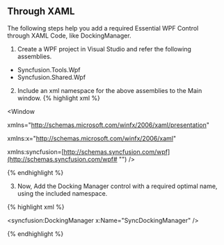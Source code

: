 ## Through XAML

The following steps help you add a required Essential WPF Control through XAML Code, like DockingManager.

1. Create a WPF project in Visual Studio and refer the following assemblies.
  * Syncfusion.Tools.Wpf
  * Syncfusion.Shared.Wpf
2. Include an xml namespace for the above assemblies to the Main window.
{% highlight xml %}

<Window

xmlns="http://schemas.microsoft.com/winfx/2006/xaml/presentation"

xmlns:x="http://schemas.microsoft.com/winfx/2006/xaml"

xmlns:syncfusion=[http://schemas.syncfusion.com/wpf](http://schemas.syncfusion.com/wpf# "") />



{% endhighlight %}

3. Now, Add the Docking Manager control with a required optimal name, using the included namespace.

{% highlight xml %}

<syncfusion:DockingManager x:Name="SyncDockingManager" />



{% endhighlight %}

